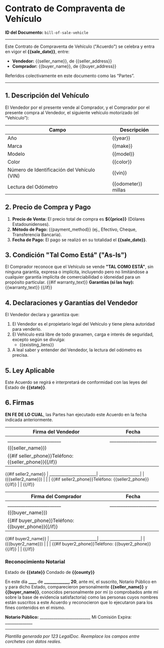 # Contrato de Compraventa de Vehículo
**ID del Documento:** `bill-of-sale-vehicle`

---

Este Contrato de Compraventa de Vehículo ("Acuerdo") se celebra y entra en vigor el **{{sale_date}}**, entre:

- **Vendedor:** {{seller_name}}, de {{seller_address}}
- **Comprador:**  {{buyer_name}}, de {{buyer_address}}

Referidos colectivamente en este documento como las “Partes”.

---

## 1. Descripción del Vehículo

El Vendedor por el presente vende al Comprador, y el Comprador por el presente compra al Vendedor, el siguiente vehículo motorizado (el “Vehículo”):

| Campo                                      | Descripción                         |
|--------------------------------------------|-------------------------------------|
| Año                                        | {{year}}                    |
| Marca                                      | {{make}}                    |
| Modelo                                     | {{model}}                   |
| Color                                      | {{color}}                   |
| Número de Identificación del Vehículo (VIN) | {{vin}}            |
| Lectura del Odómetro                       | {{odometer}} millas         |

## 2. Precio de Compra y Pago

1. **Precio de Venta:** El precio total de compra es **${{price}}** (Dólares Estadounidenses).
2. **Método de Pago:** {{payment_method}} (ej., Efectivo, Cheque, Transferencia Bancaria).
3. **Fecha de Pago:** El pago se realizó en su totalidad el **{{sale_date}}**.

## 3. Condición "Tal Como Está" ("As-Is")

El Comprador reconoce que el Vehículo se vende **"TAL COMO ESTÁ"**, sin ninguna garantía, expresa o implícita, incluyendo pero no limitándose a cualquier garantía implícita de comerciabilidad o idoneidad para un propósito particular.
{{#if warranty_text}}
**Garantías (si las hay):**
{{warranty_text}}
{{/if}}

## 4. Declaraciones y Garantías del Vendedor

El Vendedor declara y garantiza que:

1. El Vendedor es el propietario legal del Vehículo y tiene plena autoridad para venderlo.
2. El Vehículo está libre de todo gravamen, carga e interés de seguridad, excepto según se divulga:
   - {{existing_liens}}
3. A leal saber y entender del Vendedor, la lectura del odómetro es precisa.

## 5. Ley Aplicable

Este Acuerdo se regirá e interpretará de conformidad con las leyes del Estado de **{{state}}**.

## 6. Firmas

**EN FE DE LO CUAL**, las Partes han ejecutado este Acuerdo en la fecha indicada anteriormente.

| Firma del Vendedor      | Fecha                |
|-------------------------|----------------------|
| ________________________| _____________________|
| ({{seller_name}})       |                      |
| {{#if seller_phone}}Teléfono: {{seller_phone}}{{/if}} | |
{{#if seller2_name}}
| ________________________| _____________________|
| ({{seller2_name}})      |                      |
| {{#if seller2_phone}}Teléfono: {{seller2_phone}}{{/if}} | |
{{/if}}


| Firma del Comprador     | Fecha                |
|-------------------------|----------------------|
| ________________________| _____________________|
| ({{buyer_name}})        |                      |
| {{#if buyer_phone}}Teléfono: {{buyer_phone}}{{/if}} | |
{{#if buyer2_name}}
| ________________________| _____________________|
| ({{buyer2_name}})       |                      |
| {{#if buyer2_phone}}Teléfono: {{buyer2_phone}}{{/if}} | |
{{/if}}

### Reconocimiento Notarial

Estado de **{{state}}**
Condado de **{{county}}**

En este día **____** de **______________, 20__**, ante mí, el suscrito, Notario Público en y para dicho Estado, comparecieron personalmente **{{seller_name}}** y **{{buyer_name}}**, conocidos personalmente por mí (o comprobados ante mí sobre la base de evidencia satisfactoria) como las personas cuyos nombres están suscritos a este Acuerdo y reconocieron que lo ejecutaron para los fines contenidos en el mismo.

**Notario Público:**   __________________________
Mi Comisión Expira: ______________

---

*Plantilla generada por 123 LegalDoc. Reemplace los campos entre corchetes con datos reales.*
